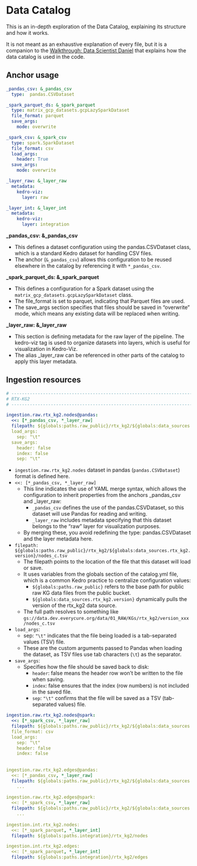 # Data Catalog

This is an in-depth exploration of the Data Catalog, explaining its structure and how it works.

It is not meant as an exhaustive explanation of every file, but it is a companion to the [Walkthrough: Data Scientist Daniel](new_data_source.md) that explains how the data catalog is used in the code.


## Anchor usage

```yaml
_pandas_csv: &_pandas_csv
  type:  pandas.CSVDataset

_spark_parquet_ds: &_spark_parquet
  type: matrix_gcp_datasets.gcpLazySparkDataset
  file_format: parquet
  save_args:
    mode: overwrite

_spark_csv: &_spark_csv
  type: spark.SparkDataset
  file_format: csv
  load_args:
    header: True
  save_args:
    mode: overwrite

_layer_raw: &_layer_raw
  metadata:
    kedro-viz:
      layer: raw

_layer_int: &_layer_int
  metadata:
    kedro-viz:
      layer: integration
```

**_pandas_csv: &_pandas_csv**

- This defines a dataset configuration using the pandas.CSVDataset class, which is a standard Kedro dataset for handling CSV files.
- The anchor (`&_pandas_csv`) allows this configuration to be reused elsewhere in the catalog by referencing it with `*_pandas_csv`.

**_spark_parquet_ds: &_spark_parquet**

- This defines a configuration for a Spark dataset using the `matrix_gcp_datasets.gcpLazySparkDataset` class.
- The file_format is set to parquet, indicating that Parquet files are used.
- The save_args section specifies that files should be saved in “overwrite” mode, which means any existing data will be replaced when writing.

**_layer_raw: &_layer_raw**

- This section is defining metadata for the raw layer of the pipeline. The kedro-viz tag is used to organize datasets into layers, which is useful for visualization in Kedro-Viz.
- The alias _layer_raw can be referenced in other parts of the catalog to apply this layer metadata.

 
## Ingestion resources

```yaml
# -------------------------------------------------------------------------
# RTX-KG2
# -------------------------------------------------------------------------  

ingestion.raw.rtx_kg2.nodes@pandas:
  <<: [*_pandas_csv, *_layer_raw]
  filepath: ${globals:paths.raw_public}/rtx_kg2/${globals:data_sources.rtx_kg2.version}/nodes_c.tsv
  load_args:
    sep: "\t"
  save_args:
    header: false
    index: false
    sep: "\t"
```

- `ingestion.raw.rtx_kg2.nodes` dataset in pandas (`pandas.CSVDataset`) format is defined here.
- `<<: [*_pandas_csv, *_layer_raw]`
    - This line indicates the use of YAML merge syntax, which allows the configuration to inherit properties from the anchors _pandas_csv and _layer_raw:
        - `_pandas_csv` defines the use of the pandas.CSVDataset, so this dataset will use Pandas for reading and writing.
        - `_layer_raw` includes metadata specifying that this dataset belongs to the “raw” layer for visualization purposes.
    - By merging these, you avoid redefining the type: pandas.CSVDataset and the layer metadata here.
- `filepath: ${globals:paths.raw_public}/rtx_kg2/${globals:data_sources.rtx_kg2.version}/nodes_c.tsv`
    - The filepath points to the location of the file that this dataset will load or save.
    - It uses variables from the globals section of the catalog.yml file, which is a common Kedro practice to centralize configuration values:
        - `${globals:paths.raw_public}` refers to the base path for public raw KG data files from the public bucket.
        - `${globals:data_sources.rtx_kg2.version}` dynamically pulls the version of the rtx_kg2 data source.
    - The full path resolves to something like `gs://data.dev.everycure.org/data/01_RAW/KGs/rtx_kg2/version_xxx/nodes_c.tsv`
- `load_args`:
    - sep: `"\t"` indicates that the file being loaded is a tab-separated values (TSV) file.
    - These are the custom arguments passed to Pandas when loading the dataset, as TSV files use tab characters (`\t`) as the separator.
- `save_args`:
    - Specifies how the file should be saved back to disk:
        - `header`: false means the header row won’t be written to the file when saving.
        - `index`: false ensures that the index (row numbers) is not included in the saved file.
        - `sep`: `"\t"` confirms that the file will be saved as a TSV (tab-separated values) file.

```yaml
ingestion.raw.rtx_kg2.nodes@spark:
  <<: [*_spark_csv, *_layer_raw]
  filepath: ${globals:paths.raw_public}/rtx_kg2/${globals:data_sources.rtx_kg2.version}/nodes_c.tsv
  file_format: csv
  load_args:
    sep: "\t"
    header: false
    index: false
	      
	      
ingestion.raw.rtx_kg2.edges@pandas:
  <<: [*_pandas_csv, *_layer_raw]
  filepath: ${globals:paths.raw_public}/rtx_kg2/${globals:data_sources.rtx_kg2.version}/edges_c.tsv
	...
	
ingestion.raw.rtx_kg2.edges@spark:
  <<: [*_spark_csv, *_layer_raw]
  filepath: ${globals:paths.raw_public}/rtx_kg2/${globals:data_sources.rtx_kg2.version}/edges_c.tsv
	...
	
ingestion.int.rtx_kg2.nodes:
  <<: [*_spark_parquet, *_layer_int]
  filepath: ${globals:paths.integration}/rtx_kg2/nodes

ingestion.int.rtx_kg2.edges:
  <<: [*_spark_parquet, *_layer_int]
  filepath: ${globals:paths.integration}/rtx_kg2/edges
```